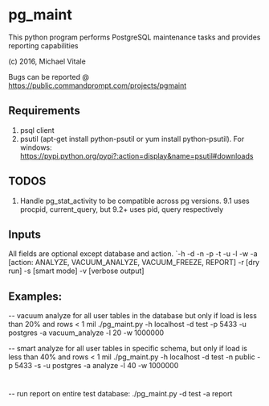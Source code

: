 # pg_maint
This python program performs PostgreSQL maintenance tasks and provides reporting capabilities

(c) 2016, Michael Vitale

Bugs can be reported @ https://public.commandprompt.com/projects/pgmaint

## Requirements
1. psql client 
2. psutil (apt-get install python-psutil or yum install python-psutil). 
For windows: https://pypi.python.org/pypi?:action=display&name=psutil#downloads

## TODOS
1. Handle pg_stat_activity to be compatible across pg versions. 
9.1 uses procpid, current_query, but 9.2+ uses pid, query respectively

## Inputs
All fields are optional except database and action.
`-h <hostname or IP address> -d <database> -n <schema> -p <PORT> -t <type> -u <db user> -l <load threshold> -w <max rows> -a [action: ANALYZE, VACUUM_ANALYZE, VACUUM_FREEZE, REPORT] -r [dry run] -s [smart mode] -v [verbose output]

## Examples:
-- vacuum analyze for all user tables in the database but only if load is less than 20% and rows < 1 mil
./pg_maint.py -h localhost -d test -p 5433 -u postgres -a vacuum_analyze -l 20 -w 1000000
 
-- smart analyze for all user tables in specific schema, but only if load is less than 40% and rows < 1 mil
./pg_maint.py -h localhost -d test -n public -p 5433 -s -u postgres -a analyze -l 40 -w 1000000 
#
-- run report on entire test database:
./pg_maint.py -d test -a report
